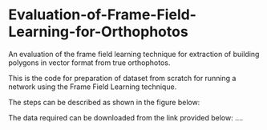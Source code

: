 # Evaluation-of-Frame-Field-Learning-for-Orthophotos
An evaluation of the frame field learning technique for extraction of building polygons in vector format from true orthophotos.

This is the code for preparation of dataset from scratch for running a network using the Frame Field Learning technique.

The steps can be described as shown in the figure below:



The data required can be downloaded from the link provided below:
....

